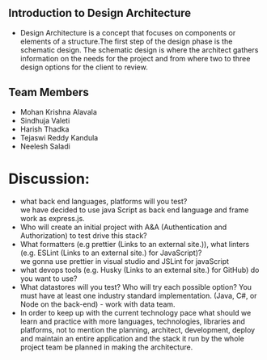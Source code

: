 ## Introduction to Design Architecture

- Design Architecture is a concept that focuses on components or elements of a structure.The first step of the design phase is the schematic design. The schematic design is where the architect gathers information on the needs for the project and from where two to three design options for the client to review.

## Team Members
- Mohan Krishna Alavala
- Sindhuja Valeti
- Harish Thadka
- Tejaswi Reddy Kandula
- Neelesh Saladi


# Discussion:

- what back end languages, platforms will you test?  
  we have decided to use java Script as back end language and frame work as express.js.
- Who will create an initial project with A&A (Authentication and Authorization) to test drive this stack? 
- What formatters (e.g prettier (Links to an external site.)), what linters (e.g. ESLint (Links to an external site.) for JavaScript)?  
we gonna use prettier in visual studio and JSLint for javaScript
- what devops tools (e.g. Husky (Links to an external site.) for GitHub) do you want to use? 
- What datastores will you test? Who will try each possible option?   You must have at least one industry standard implementation. (Java, C#, or Node on the back-end) - work with data team.
- In order to keep up with the current technology pace what should we learn and practice with more languages, technologies, libraries and platforms, not to mention the planning, architect, development, deploy and maintain an entire application and the stack it run by the whole project team be planned in making the architecture.
